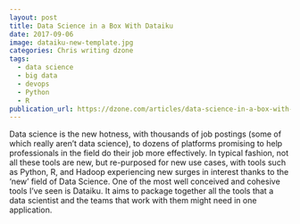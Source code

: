 ```yaml
---
layout: post
title: Data Science in a Box With Dataiku
date: 2017-09-06
image: dataiku-new-template.jpg
categories: Chris writing dzone
tags:
  - data science
  - big data
  - devops
  - Python
  - R
publication_url: https://dzone.com/articles/data-science-in-a-box-with-dataiku
---
```


Data science is the new hotness, with thousands of job postings (some of which really aren’t data science), to dozens of platforms promising to help professionals in the field do their job more effectively. In typical fashion, not all these tools are new, but re-purposed for new use cases, with tools such as Python, R, and Hadoop experiencing new surges in interest thanks to the ‘new’ field of Data Science. One of the most well conceived and cohesive tools I’ve seen is Dataiku. It aims to package together all the tools that a data scientist and the teams that work with them might need in one application.
